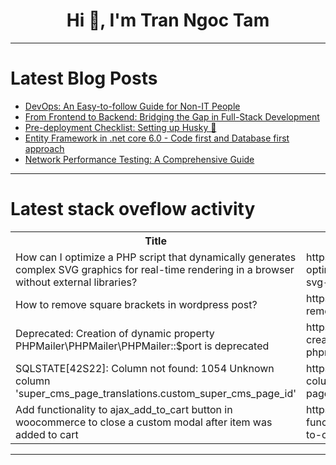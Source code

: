 <h1 align="center">Hi 👋, I'm Tran Ngoc Tam</h1>

---

# Latest Blog Posts 
<!-- BLOG-POST-LIST:START -->
- [DevOps: An Easy-to-follow Guide for Non-IT People](https://dev.to/dareyio/devops-an-easy-to-follow-guide-for-non-it-people-5gde)
- [From Frontend to Backend: Bridging the Gap in Full-Stack Development](https://dev.to/theayazsoomro/from-frontend-to-backend-bridging-the-gap-in-full-stack-development-23bb)
- [Pre-deployment Checklist: Setting up Husky 🐶](https://dev.to/aimes/pre-deployment-checklist-setting-up-husky-4i2k)
- [Entity Framework in .net core 6.0 - Code first and Database first approach](https://dev.to/renukapatil/entity-framework-in-net-core-60-58aj)
- [Network Performance Testing: A Comprehensive Guide](https://dev.to/berthaw82414312/network-performance-testing-a-comprehensive-guide-3om7)
<!-- BLOG-POST-LIST:END -->

---

# Latest stack oveflow activity
<table>
  <tr><th>Title</th><th>Link</th></tr>
  <!-- STACKOVERFLOW:START --><tr><td>How can I optimize a PHP script that dynamically generates complex SVG graphics for real-time rendering in a browser without external libraries?</td><td>https://stackoverflow.com/questions/78861124/how-can-i-optimize-a-php-script-that-dynamically-generates-complex-svg-graphics</td></tr><tr><td>How to remove square brackets in wordpress post?</td><td>https://stackoverflow.com/questions/78861069/how-to-remove-square-brackets-in-wordpress-post</td></tr><tr><td>Deprecated: Creation of dynamic property PHPMailer\PHPMailer\PHPMailer::$port is deprecated</td><td>https://stackoverflow.com/questions/78861041/deprecated-creation-of-dynamic-property-phpmailer-phpmailer-phpmailerport-is</td></tr><tr><td>SQLSTATE[42S22]: Column not found: 1054 Unknown column &#39;super_cms_page_translations.custom_super_cms_page_id&#39;</td><td>https://stackoverflow.com/questions/78861032/sqlstate42s22-column-not-found-1054-unknown-column-super-cms-page-translati</td></tr><tr><td>Add functionality to ajax_add_to_cart button in woocommerce to close a custom modal after item was added to cart</td><td>https://stackoverflow.com/questions/78860704/add-functionality-to-ajax-add-to-cart-button-in-woocommerce-to-close-a-custom-mo</td></tr><!-- STACKOVERFLOW:END -->
</table>

---


